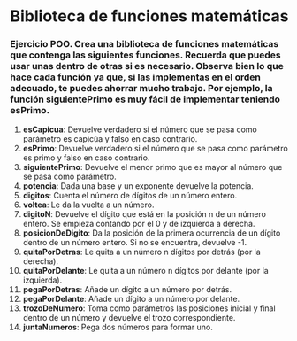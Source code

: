 # Biblioteca de funciones matemáticas

### **Ejercicio POO. Crea una biblioteca de funciones matemáticas que contenga las siguientes funciones. Recuerda que puedes usar unas dentro de otras si es necesario. Observa bien lo que hace cada función ya que, si las implementas en el orden adecuado, te puedes ahorrar mucho trabajo. Por ejemplo, la función siguientePrimo es muy fácil de implementar teniendo esPrimo.**

1. **esCapicua**: Devuelve verdadero si el número que se pasa como parámetro
      es capicúa y falso en caso contrario.
2. **esPrimo**: Devuelve verdadero si el número que se pasa como parámetro
   es primo y falso en caso contrario.
3. **siguientePrimo**: Devuelve el menor primo que es mayor al número que
   se pasa como parámetro.
4. **potencia**: Dada una base y un exponente devuelve la potencia.
5. **digitos**: Cuenta el número de dígitos de un número entero.
6. **voltea**: Le da la vuelta a un número.
7. **digitoN**: Devuelve el dígito que está en la posición n de un número entero.
   Se empieza contando por el 0 y de izquierda a derecha.
8. **posicionDeDigito**: Da la posición de la primera ocurrencia de un dígito
   dentro de un número entero. Si no se encuentra, devuelve -1.
9. **quitaPorDetras**: Le quita a un número n dígitos por detrás (por la
   derecha).
10. **quitaPorDelante**: Le quita a un número n dígitos por delante (por la
    izquierda).
11. **pegaPorDetras**: Añade un dígito a un número por detrás.
12. **pegaPorDelante**: Añade un dígito a un número por delante.
13. **trozoDeNumero**: Toma como parámetros las posiciones inicial y final
    dentro de un número y devuelve el trozo correspondiente.
14. **juntaNumeros**: Pega dos números para formar uno.